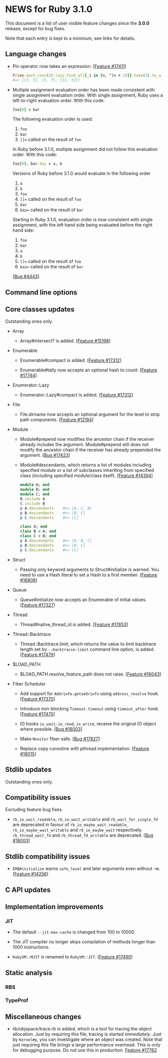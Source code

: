 # NEWS for Ruby 3.1.0

This document is a list of user visible feature changes
since the **3.0.0** release, except for bug fixes.

Note that each entry is kept to a minimum, see links for details.

## Language changes

* Pin operator now takes an expression. [[Feature #17411]]

    ```ruby
    Prime.each_cons(2).lazy.find_all{_1 in [n, ^(n + 2)]}.take(3).to_a
    #=> [[3, 5], [5, 7], [11, 13]]
    ```

* Multiple assignment evaluation order has been made consistent with
  single assignment evaluation order.  With single assignment, Ruby
  uses a left-to-right evaluation order.  With this code:

    ```ruby
    foo[0] = bar
    ```

  The following evaluation order is used:

  1. `foo`
  2. `bar`
  3. `[]=` called on the result of `foo`

  In Ruby before 3.1.0, multiple assignment did not follow this
  evaluation order.  With this code:

    ```ruby
    foo[0], bar.baz = a, b
    ```

  Versions of Ruby before 3.1.0 would evaluate in the following
  order

  1. `a`
  2. `b`
  3. `foo`
  4. `[]=` called on the result of `foo`
  5. `bar`
  6. `baz=` called on the result of `bar`

  Starting in Ruby 3.1.0, evaluation order is now consistent with
  single assignment, with the left hand side being evaluated before
  the right hand side:

  1. `foo`
  2. `bar`
  3. `a`
  4. `b`
  5. `[]=` called on the result of `foo`
  6. `baz=` called on the result of `bar`

  [[Bug #4443]]

## Command line options

## Core classes updates

Outstanding ones only.

* Array

    * Array#intersect? is added. [[Feature #15198]]

* Enumerable

    * Enumerable#compact is added. [[Feature #17312]]

    * Enumerable#tally now accepts an optional hash to count. [[Feature #17744]]

* Enumerator::Lazy

    * Enumerator::Lazy#compact is added. [[Feature #17312]]

* File

    * File.dirname now accepts an optional argument for the level to
      strip path components. [[Feature #12194]]

* Module

    * Module#prepend now modifies the ancestor chain if the receiver
      already includes the argument. Module#prepend still does not
      modify the ancestor chain if the receiver has already prepended
      the argument. [[Bug #17423]]

    * Module#descendants, which returns a list of modules including
      specified module or a list of subclasses inheriting from
      specified class (including specified module/class itself).
      [[Feature #14394]]

      ```ruby
      module A; end
      module B; end
      module C; end
      B.include A
      C.include B
      p A.descendants    #=> [A, C, B]
      p B.descendants    #=> [B, C]
      p C.descendants    #=> [C]

      class A; end
      class B < A; end
      class C < B; end
      p A.descendants    #=> [A, B, C]
      p B.descendants    #=> [B, C]
      p C.descendants    #=> [C]
      ```

* Struct

    * Passing only keyword arguments to Struct#initialize is warned.
      You need to use a Hash literal to set a Hash to a first member.
      [[Feature #16806]]

* Queue

    * Queue#initialize now accepts an Enumerable of initial values.
      [[Feature #17327]]

* Thread

    * Thread#native_thread_id is added. [[Feature #17853]]

* Thread::Backtrace

    * Thread::Backtrace.limit, which returns the value to limit backtrace
      length set by `--backtracse-limit` command line option, is added.
      [[Feature #17479]]

* $LOAD_PATH

    * $LOAD_PATH.resolve_feature_path does not raise. [[Feature #16043]]

* Fiber Scheduler

    * Add support for `Addrinfo.getaddrinfo` using `address_resolve` hook.
      [[Feature #17370]]

    * Introduce non-blocking `Timeout.timeout` using `timeout_after` hook.
      [[Feature #17470]]

    * IO hooks `io_wait`, `io_read`, `io_write`, receive the original IO object
      where possible. [[Bug #18003]]

    * Make `Monitor` fiber-safe. [[Bug #17827]]

    * Replace copy coroutine with pthread implementation. [[Feature #18015]]

## Stdlib updates

Outstanding ones only.

## Compatibility issues

Excluding feature bug fixes.

* `rb_io_wait_readable`, `rb_io_wait_writable` and `rb_wait_for_single_fd` are
  deprecated in favour of `rb_io_maybe_wait_readable`,
  `rb_io_maybe_wait_writable` and `rb_io_maybe_wait` respectively.
  `rb_thread_wait_fd` and `rb_thread_fd_writable` are deprecated. [[Bug #18003]]

## Stdlib compatibility issues

* `ERB#initialize` warns `safe_level` and later arguments even without -w.
  [[Feature #14256]]

## C API updates

## Implementation improvements

### JIT

* The default `--jit-max-cache` is changed from 100 to 10000.

* The JIT compiler no longer skips compilation of methods longer than
  1000 instructions.

* `RubyVM::MJIT` is renamed to `RubyVM::JIT`. [[Feature #17490]]

## Static analysis

### RBS

### TypeProf

## Miscellaneous changes

* lib/objspace/trace.rb is added, which is a tool for tracing the object
  allocation. Just by requiring this file, tracing is started *immediately*.
  Just by `Kernel#p`, you can investigate where an object was created.
  Note that just requiring this file brings a large performance overhead.
  This is only for debugging purpose. Do not use this in production.
  [Feature #17762]

[Bug #4443]: https://bugs.ruby-lang.org/issues/4443
[Feature #12194]: https://bugs.ruby-lang.org/issues/12194
[Feature #14256]: https://bugs.ruby-lang.org/issues/14256
[Feature #14394]: https://bugs.ruby-lang.org/issues/14394
[Feature #15198]: https://bugs.ruby-lang.org/issues/15198
[Feature #16043]: https://bugs.ruby-lang.org/issues/16043
[Feature #16806]: https://bugs.ruby-lang.org/issues/16806
[Feature #17312]: https://bugs.ruby-lang.org/issues/17312
[Feature #17327]: https://bugs.ruby-lang.org/issues/17327
[Feature #17411]: https://bugs.ruby-lang.org/issues/17411
[Bug #17423]: https://bugs.ruby-lang.org/issues/17423
[Feature #17479]: https://bugs.ruby-lang.org/issues/17479
[Feature #17490]: https://bugs.ruby-lang.org/issues/17490
[Feature #17744]: https://bugs.ruby-lang.org/issues/17744
[Feature #17762]: https://bugs.ruby-lang.org/issues/17762
[Bug #18003]: https://bugs.ruby-lang.org/issues/18003
[Feature #17370]: https://bugs.ruby-lang.org/issues/17370
[Feature #17470]: https://bugs.ruby-lang.org/issues/17470
[Feature #17853]: https://bugs.ruby-lang.org/issues/17853
[Bug #17827]: https://bugs.ruby-lang.org/issues/17827
[Feature #18015]: https://bugs.ruby-lang.org/issues/18015

